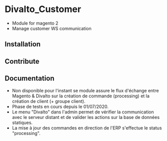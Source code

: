 # Divalto_Customer

- Module for magento 2
- Manage customer WS communication

## Installation
## Contribute
## Documentation

- Non disponible pour l'instant se module assure le flux d'échange entre Magento & Divalto sur la création de commande (processing) et la création de client (+ groupe client).
- Phase de tests en cours depuis le 01/07/2020.
- Le menu "Divalto" dans l'admin permet de vérifier la communication avec le serveur distant et de valider les actions sur la base de données statiques.
- La mise à jour des commandes en direction de l'ERP s'effectue le status "processing".